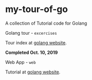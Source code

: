 # my-tour-of-go

A collection of Tutorial code for Golang

Golang tour  - `excercises`

Tour index at [golang website](https://tour.golang.org/list).

**Completed Oct. 10, 2019**

Web App - `web`

Tutorial at [golang website](https://golang.org/doc/articles/wiki/).